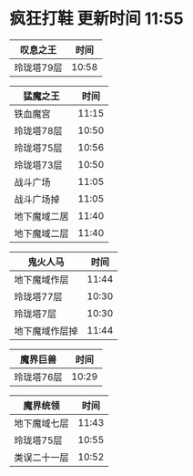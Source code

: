 # 疯狂打鞋 更新时间 11:55

| 叹息之王   | 时间    |
|--------|-------|
| 玲珑塔79层 | 10:58 |

| 猛魔之王   | 时间    |
|--------|-------|
| 铁血魔宫 | 11:15 |
| 玲珑塔78层 | 10:50 |
| 玲珑塔75层 | 10:56 |
| 玲珑塔73层 | 10:50 |
| 战斗广场 | 11:05 |
| 战斗广场掉 | 11:05 |
| 地下魔域二居 | 11:40 |
| 地下魔域二层 | 11:40 |

| 鬼火人马   | 时间    |
|--------|-------|
| 地下魔域作层 | 11:44 |
| 玲珑塔77层 | 10:30 |
| 玲珑塔7层 | 10:30 |
| 地下魔域作层掉 | 11:44 |

| 魔界巨兽   | 时间    |
|--------|-------|
| 玲珑塔76层 | 10:29 |

| 魔界统领   | 时间    |
|--------|-------|
| 地下魔域七层 | 11:43 |
| 玲珑塔75层 | 10:55 |
| 类误二十一层 | 10:52 |